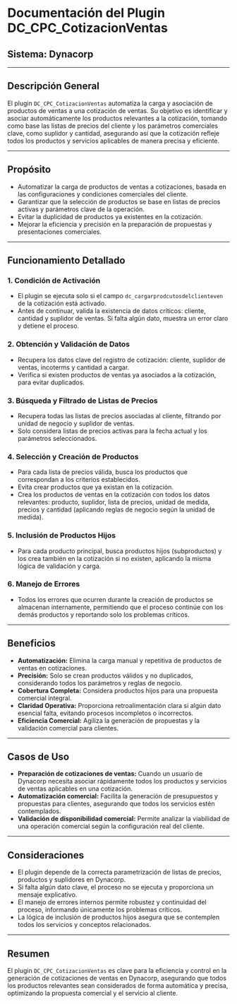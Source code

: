 # Documentación del Plugin DC_CPC_CotizacionVentas

## Sistema: Dynacorp

---

## Descripción General

El plugin `DC_CPC_CotizacionVentas` automatiza la carga y asociación de productos de ventas a una cotización de ventas. Su objetivo es identificar y asociar automáticamente los productos relevantes a la cotización, tomando como base las listas de precios del cliente y los parámetros comerciales clave, como suplidor y cantidad, asegurando así que la cotización refleje todos los productos y servicios aplicables de manera precisa y eficiente.

---

## Propósito

- Automatizar la carga de productos de ventas a cotizaciones, basada en las configuraciones y condiciones comerciales del cliente.
- Garantizar que la selección de productos se base en listas de precios activas y parámetros clave de la operación.
- Evitar la duplicidad de productos ya existentes en la cotización.
- Mejorar la eficiencia y precisión en la preparación de propuestas y presentaciones comerciales.

---

## Funcionamiento Detallado

### 1. Condición de Activación

- El plugin se ejecuta solo si el campo `dc_cargarprodcutosdelclienteven` de la cotización está activado.
- Antes de continuar, valida la existencia de datos críticos: cliente, cantidad y suplidor de ventas. Si falta algún dato, muestra un error claro y detiene el proceso.

### 2. Obtención y Validación de Datos

- Recupera los datos clave del registro de cotización: cliente, suplidor de ventas, incoterms y cantidad a cargar.
- Verifica si existen productos de ventas ya asociados a la cotización, para evitar duplicados.

### 3. Búsqueda y Filtrado de Listas de Precios

- Recupera todas las listas de precios asociadas al cliente, filtrando por unidad de negocio y suplidor de ventas.
- Solo considera listas de precios activas para la fecha actual y los parámetros seleccionados.

### 4. Selección y Creación de Productos

- Para cada lista de precios válida, busca los productos que correspondan a los criterios establecidos.
- Evita crear productos que ya existan en la cotización.
- Crea los productos de ventas en la cotización con todos los datos relevantes: producto, suplidor, lista de precios, unidad de medida, precios y cantidad (aplicando reglas de negocio según la unidad de medida).

### 5. Inclusión de Productos Hijos

- Para cada producto principal, busca productos hijos (subproductos) y los crea también en la cotización si no existen, aplicando la misma lógica de validación y carga.

### 6. Manejo de Errores

- Todos los errores que ocurren durante la creación de productos se almacenan internamente, permitiendo que el proceso continúe con los demás productos y reportando solo los problemas críticos.

---

## Beneficios

- **Automatización:** Elimina la carga manual y repetitiva de productos de ventas en cotizaciones.
- **Precisión:** Solo se crean productos válidos y no duplicados, considerando todos los parámetros y reglas de negocio.
- **Cobertura Completa:** Considera productos hijos para una propuesta comercial integral.
- **Claridad Operativa:** Proporciona retroalimentación clara si algún dato esencial falta, evitando procesos incompletos o incorrectos.
- **Eficiencia Comercial:** Agiliza la generación de propuestas y la validación comercial para clientes.

---

## Casos de Uso

- **Preparación de cotizaciones de ventas:** Cuando un usuario de Dynacorp necesita asociar rápidamente todos los productos y servicios de ventas aplicables en una cotización.
- **Automatización comercial:** Facilita la generación de presupuestos y propuestas para clientes, asegurando que todos los servicios estén contemplados.
- **Validación de disponibilidad comercial:** Permite analizar la viabilidad de una operación comercial según la configuración real del cliente.

---

## Consideraciones

- El plugin depende de la correcta parametrización de listas de precios, productos y suplidores en Dynacorp.
- Si falta algún dato clave, el proceso no se ejecuta y proporciona un mensaje explicativo.
- El manejo de errores internos permite robustez y continuidad del proceso, informando únicamente los problemas críticos.
- La lógica de inclusión de productos hijos asegura que se contemplen todos los servicios y conceptos relacionados.

---

## Resumen

El plugin `DC_CPC_CotizacionVentas` es clave para la eficiencia y control en la generación de cotizaciones de ventas en Dynacorp, asegurando que todos los productos relevantes sean considerados de forma automática y precisa, optimizando la propuesta comercial y el servicio al cliente.